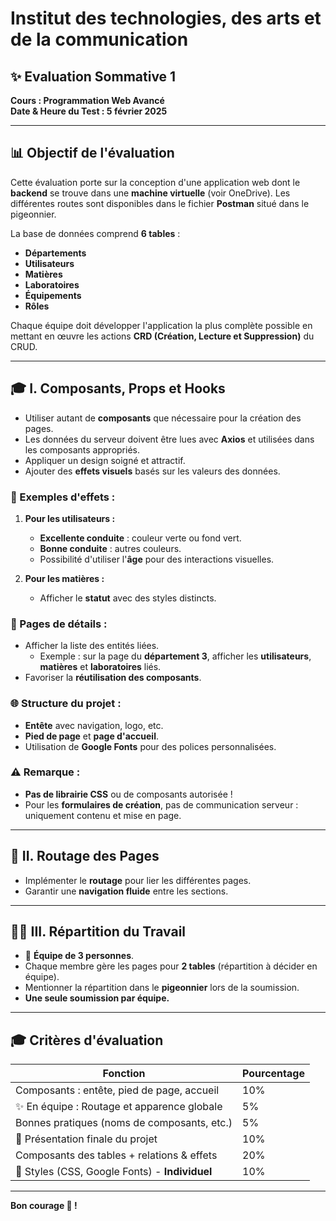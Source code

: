 # Institut des technologies, des arts et de la communication

## ✨ Evaluation Sommative 1

**Cours : Programmation Web Avancé**  
**Date & Heure du Test : 5 février 2025**

---

## 📊 Objectif de l'évaluation

Cette évaluation porte sur la conception d'une application web dont le **backend** se trouve dans une **machine virtuelle** (voir OneDrive). Les différentes routes sont disponibles dans le fichier **Postman** situé dans le pigeonnier.

La base de données comprend **6 tables** :

- **Départements**
- **Utilisateurs**
- **Matières**
- **Laboratoires**
- **Équipements**
- **Rôles**

Chaque équipe doit développer l'application la plus complète possible en mettant en œuvre les actions **CRD (Création, Lecture et Suppression)** du CRUD.

---

## 🎓 I. Composants, Props et Hooks

- Utiliser autant de **composants** que nécessaire pour la création des pages.
- Les données du serveur doivent être lues avec **Axios** et utilisées dans les composants appropriés.
- Appliquer un design soigné et attractif.
- Ajouter des **effets visuels** basés sur les valeurs des données.

### 🔹 Exemples d'effets :

1. **Pour les utilisateurs :**
   - **Excellente conduite** : couleur verte ou fond vert.
   - **Bonne conduite** : autres couleurs.
   - Possibilité d'utiliser l'**âge** pour des interactions visuelles.

2. **Pour les matières :**
   - Afficher le **statut** avec des styles distincts.

### 🔹 Pages de détails :

- Afficher la liste des entités liées.
  - Exemple : sur la page du **département 3**, afficher les **utilisateurs**, **matières** et **laboratoires** liés.
- Favoriser la **réutilisation des composants**.

### 🌐 Structure du projet :

- **Entête** avec navigation, logo, etc.
- **Pied de page** et **page d'accueil**.
- Utilisation de **Google Fonts** pour des polices personnalisées.

### ⚠️ Remarque :

- **Pas de librairie CSS** ou de composants autorisée !
- Pour les **formulaires de création**, pas de communication serveur : uniquement contenu et mise en page.

---

## 🚗 II. Routage des Pages

- Implémenter le **routage** pour lier les différentes pages.
- Garantir une **navigation fluide** entre les sections.

---

## 🧑‍🚀 III. Répartition du Travail

- 🌟 **Équipe de 3 personnes**.
- Chaque membre gère les pages pour **2 tables** (répartition à décider en équipe).
- Mentionner la répartition dans le **pigeonnier** lors de la soumission.
- **Une seule soumission par équipe.**

---

## 🎓 Critères d'évaluation

| **Fonction**                                   | **Pourcentage** |
| --------------------------------------------- | --------------- |
| Composants : entête, pied de page, accueil    | 10%             |
| ✨ En équipe : Routage et apparence globale   | 5%              |
| Bonnes pratiques (noms de composants, etc.)    | 5%              |
| 🌟 Présentation finale du projet             | 10%             |
| Composants des tables + relations & effets     | 20%             |
| 🌈 Styles (CSS, Google Fonts) - **Individuel** | 10%             |

---

**Bon courage 🚀 !**
